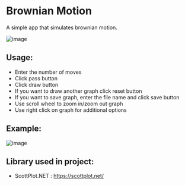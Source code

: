 # Brownian Motion
A simple app that simulates brownian motion.

![image](https://github.com/steczuu/Brownian_Motion/assets/135137767/58dbed3d-8e7e-4bf1-9835-4e90f2b2cadc)



## Usage:
- Enter the number of moves
- Click pass button
- Click draw button
- If you want to draw another graph click reset button
- If you want to save graph, enter the file name and click save button
- Use scroll wheel to zoom in/zoom out graph
- Use right click on graph for additional options

## Example:
![image](https://github.com/steczuu/Brownian_Motion/assets/135137767/4a63aca0-6ed2-4472-872a-4f135be2e5c3)





## Library used in project:
- ScottPlot.NET : https://scottplot.net/
